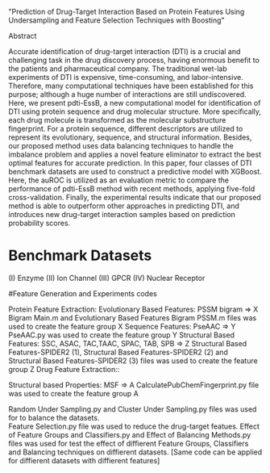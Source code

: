 "Prediction of Drug-Target Interaction Based on Protein Features Using 
Undersampling and Feature Selection Techniques with Boosting"

Abstract

Accurate identification of drug-target interaction (DTI) is a crucial and challenging task in the drug
discovery process, having enormous benefit to the patients and pharmaceutical company. The
traditional wet-lab experiments of DTI is expensive, time-consuming, and labor-intensive.
Therefore, many computational techniques have been established for this purpose; although a huge
number of interactions are still undiscovered. Here, we present pdti-EssB, a new computational
model for identification of DTI using protein sequence and drug molecular structure. More
specifically, each drug molecule is transformed as the molecular substructure fingerprint. For a
protein sequence, different descriptors are utilized to represent its evolutionary, sequence, and
structural information. Besides, our proposed method uses data balancing techniques to handle the
imbalance problem and applies a novel feature eliminator to extract the best optimal features for
accurate prediction. In this paper, four classes of DTI benchmark datasets are used to construct a
predictive model with XGBoost. Here, the auROC is utilized as an evaluation metric to compare
the performance of pdti-EssB method with recent methods, applying five-fold cross-validation.
Finally, the experimental results indicate that our proposed method is able to outperform other
approaches in predicting DTI, and introduces new drug-target interaction samples based on
prediction probability scores.

# Benchmark Datasets

(I) Enzyme (II) Ion Channel (III) GPCR (IV) Nuclear Receptor



#Feature Generation and Experiments codes

Protein Feature Extraction: 
Evolutionary Based Features: PSSM bigram => X
Bigram Main.m and Evolutionary Based Features Bigram PSSM.m files was used to create the feature group X
Sequence Features: PseAAC => Y
PseAAC.py was used to create the feature group Y 
Structural Based Features: SSC, ASAC, TAC,TAAC, SPAC, TAB, SPB => Z
Structural Based Features-SPIDER2 (1), Structural Based Features-SPIDER2 (2) and Structural Based Features-SPIDER2 (3) files was used to create the feature group Z
Drug Feature Extraction::

Structural based Properties: MSF  => A
CalculatePubChemFingerprint.py file was used to create the feature group A

Random Under Sampling.py and Cluster Under Sampling.py files was used for to balance the datasets.  
Feature Selection.py file was used to reduce the drug-target featues.
Effect of Feature Groups and Classifiers.py and Effect of Balancing Methods.py files was used for test the effect of diffierent Feature Groups, Classifiers and Balancing
techniques on diffierent datasets. [Same code can be applied for diffierent datasets with diffierent features]




